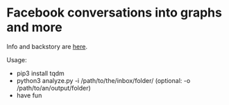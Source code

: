 # Facebook conversations into graphs and more

Info and backstory are [here](https://manakjiri.eu/#facebook_datamining).

Usage:
* pip3 install tqdm
* python3 analyze.py -i /path/to/the/inbox/folder/ (optional: -o /path/to/an/output/folder)
* have fun
